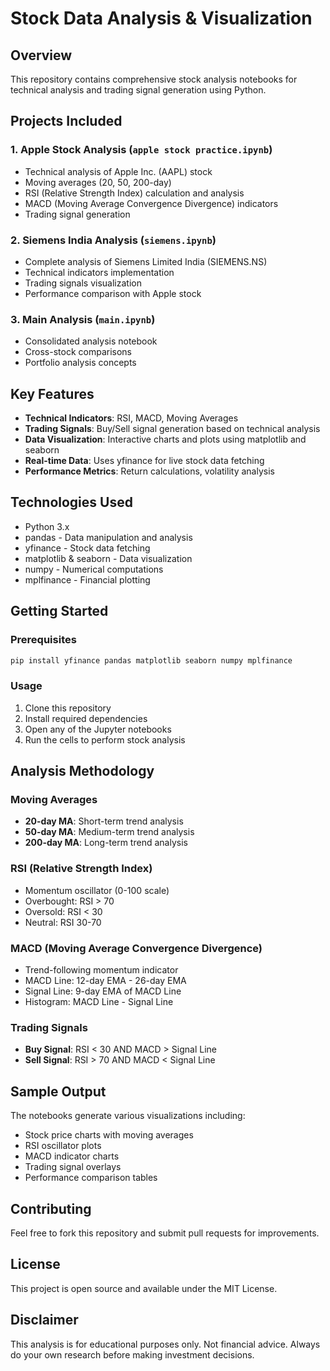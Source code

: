 # Stock Data Analysis & Visualization

## Overview
This repository contains comprehensive stock analysis notebooks for technical analysis and trading signal generation using Python.

## Projects Included

### 1. Apple Stock Analysis (`apple stock practice.ipynb`)
- Technical analysis of Apple Inc. (AAPL) stock
- Moving averages (20, 50, 200-day)
- RSI (Relative Strength Index) calculation and analysis
- MACD (Moving Average Convergence Divergence) indicators
- Trading signal generation

### 2. Siemens India Analysis (`siemens.ipynb`)
- Complete analysis of Siemens Limited India (SIEMENS.NS)
- Technical indicators implementation
- Trading signals visualization
- Performance comparison with Apple stock

### 3. Main Analysis (`main.ipynb`)
- Consolidated analysis notebook
- Cross-stock comparisons
- Portfolio analysis concepts

## Key Features
- **Technical Indicators**: RSI, MACD, Moving Averages
- **Trading Signals**: Buy/Sell signal generation based on technical analysis
- **Data Visualization**: Interactive charts and plots using matplotlib and seaborn
- **Real-time Data**: Uses yfinance for live stock data fetching
- **Performance Metrics**: Return calculations, volatility analysis

## Technologies Used
- Python 3.x
- pandas - Data manipulation and analysis
- yfinance - Stock data fetching
- matplotlib & seaborn - Data visualization
- numpy - Numerical computations
- mplfinance - Financial plotting

## Getting Started

### Prerequisites
```bash
pip install yfinance pandas matplotlib seaborn numpy mplfinance
```

### Usage
1. Clone this repository
2. Install required dependencies
3. Open any of the Jupyter notebooks
4. Run the cells to perform stock analysis

## Analysis Methodology

### Moving Averages
- **20-day MA**: Short-term trend analysis
- **50-day MA**: Medium-term trend analysis  
- **200-day MA**: Long-term trend analysis

### RSI (Relative Strength Index)
- Momentum oscillator (0-100 scale)
- Overbought: RSI > 70
- Oversold: RSI < 30
- Neutral: RSI 30-70

### MACD (Moving Average Convergence Divergence)
- Trend-following momentum indicator
- MACD Line: 12-day EMA - 26-day EMA
- Signal Line: 9-day EMA of MACD Line
- Histogram: MACD Line - Signal Line

### Trading Signals
- **Buy Signal**: RSI < 30 AND MACD > Signal Line
- **Sell Signal**: RSI > 70 AND MACD < Signal Line

## Sample Output
The notebooks generate various visualizations including:
- Stock price charts with moving averages
- RSI oscillator plots
- MACD indicator charts
- Trading signal overlays
- Performance comparison tables

## Contributing
Feel free to fork this repository and submit pull requests for improvements.

## License
This project is open source and available under the MIT License.

## Disclaimer
This analysis is for educational purposes only. Not financial advice. Always do your own research before making investment decisions.

